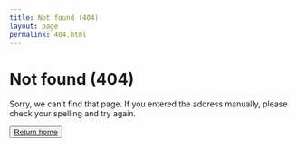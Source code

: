 ```yaml
---
title: Not found (404)
layout: page
permalink: 404.html
---
```


# Not found (404)

Sorry, we can’t find that page. If you entered the address manually, please check your spelling and try again.

<button class="usa-button"><a href="{{ site.baseurl }}">Return home</a></button>
